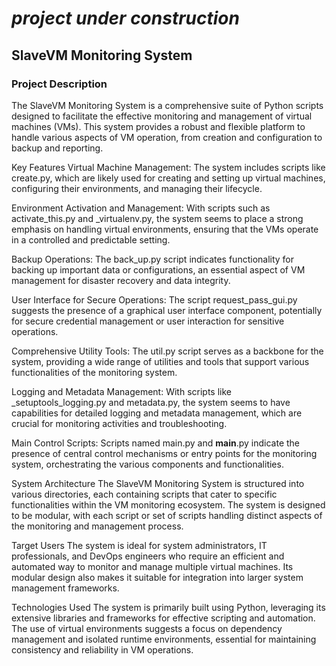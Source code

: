 # *project under construction*

## SlaveVM Monitoring System
### Project Description
The SlaveVM Monitoring System is a comprehensive suite of Python scripts designed to facilitate the effective monitoring and management of virtual machines (VMs). This system provides a robust and flexible platform to handle various aspects of VM operation, from creation and configuration to backup and reporting.

Key Features
Virtual Machine Management: The system includes scripts like create.py, which are likely used for creating and setting up virtual machines, configuring their environments, and managing their lifecycle.

Environment Activation and Management: With scripts such as activate_this.py and _virtualenv.py, the system seems to place a strong emphasis on handling virtual environments, ensuring that the VMs operate in a controlled and predictable setting.

Backup Operations: The back_up.py script indicates functionality for backing up important data or configurations, an essential aspect of VM management for disaster recovery and data integrity.

User Interface for Secure Operations: The script request_pass_gui.py suggests the presence of a graphical user interface component, potentially for secure credential management or user interaction for sensitive operations.

Comprehensive Utility Tools: The util.py script serves as a backbone for the system, providing a wide range of utilities and tools that support various functionalities of the monitoring system.

Logging and Metadata Management: With scripts like _setuptools_logging.py and metadata.py, the system seems to have capabilities for detailed logging and metadata management, which are crucial for monitoring activities and troubleshooting.

Main Control Scripts: Scripts named main.py and __main__.py indicate the presence of central control mechanisms or entry points for the monitoring system, orchestrating the various components and functionalities.

System Architecture
The SlaveVM Monitoring System is structured into various directories, each containing scripts that cater to specific functionalities within the VM monitoring ecosystem. The system is designed to be modular, with each script or set of scripts handling distinct aspects of the monitoring and management process.

Target Users
The system is ideal for system administrators, IT professionals, and DevOps engineers who require an efficient and automated way to monitor and manage multiple virtual machines. Its modular design also makes it suitable for integration into larger system management frameworks.

Technologies Used
The system is primarily built using Python, leveraging its extensive libraries and frameworks for effective scripting and automation. The use of virtual environments suggests a focus on dependency management and isolated runtime environments, essential for maintaining consistency and reliability in VM operations.
